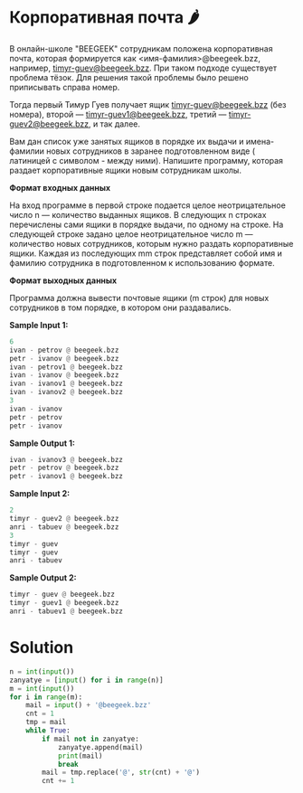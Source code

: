 # Корпоративная почта 🌶️

В онлайн-школе "BEEGEEK" сотрудникам положена корпоративная почта, которая формируется как <имя-фамилия>@beegeek.bzz,
например, timyr-guev@beegeek.bzz. При таком подходе существует проблема тёзок. Для решения такой проблемы было решено
приписывать справа номер.

Тогда первый Тимур Гуев получает ящик timyr-guev@beegeek.bzz (без номера), второй — timyr-guev1@beegeek.bzz, третий —
timyr-guev2@beegeek.bzz, и так далее.

Вам дан список уже занятых ящиков в порядке их выдачи и имена-фамилии новых сотрудников в заранее подготовленном виде (
латиницей с символом - между ними). Напишите программу, которая раздает корпоративные ящики новым сотрудникам школы.

**Формат входных данных**

На вход программе в первой строке подается целое неотрицательное число n — количество выданных ящиков. В следующих n
строках перечислены сами ящики в порядке выдачи, по одному на строке. На следующей строке задано целое неотрицательное
число m — количество новых сотрудников, которым нужно раздать корпоративные ящики. Каждая из последующих mm строк
представляет собой имя и фамилию сотрудника в подготовленном к использованию формате.

**Формат выходных данных**

Программа должна вывести почтовые ящики (m строк) для новых сотрудников в том порядке, в котором они раздавались.

**Sample Input 1:**

```python
6
ivan - petrov @ beegeek.bzz
petr - ivanov @ beegeek.bzz
ivan - petrov1 @ beegeek.bzz
ivan - ivanov @ beegeek.bzz
ivan - ivanov1 @ beegeek.bzz
ivan - ivanov2 @ beegeek.bzz
3
ivan - ivanov
petr - petrov
petr - ivanov
```

**Sample Output 1:**

```python
ivan - ivanov3 @ beegeek.bzz
petr - petrov @ beegeek.bzz
petr - ivanov1 @ beegeek.bzz
```

**Sample Input 2:**

```python
2
timyr - guev2 @ beegeek.bzz
anri - tabuev @ beegeek.bzz
3
timyr - guev
timyr - guev
anri - tabuev
```

**Sample Output 2:**

```python
timyr - guev @ beegeek.bzz
timyr - guev1 @ beegeek.bzz
anri - tabuev1 @ beegeek.bzz
```

# Solution

```python
n = int(input())
zanyatye = [input() for i in range(n)]
m = int(input())
for i in range(m):
    mail = input() + '@beegeek.bzz'
    cnt = 1
    tmp = mail
    while True:
        if mail not in zanyatye:
            zanyatye.append(mail)
            print(mail)
            break
        mail = tmp.replace('@', str(cnt) + '@')
        cnt += 1
```